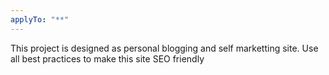 ```yaml
---
applyTo: "**"
---
```


This project is designed as personal blogging and self marketting site.
Use all best practices to make this site SEO friendly
